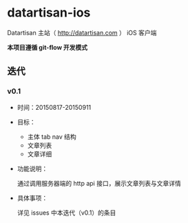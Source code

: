 # datartisan-ios

Datartisan 主站（ http://datartisan.com ） iOS 客户端

**本项目遵循 git-flow 开发模式**


## 迭代


### v0.1

- 时间：20150817-20150911

- 目标：
  - 主体 tab nav 结构
  - 文章列表
  - 文章详细

- 功能说明：

  通过调用服务器端的 http api 接口，展示文章列表与文章详情
  
- 具体事项：

  详见 issues 中本迭代（v0.1）的条目
